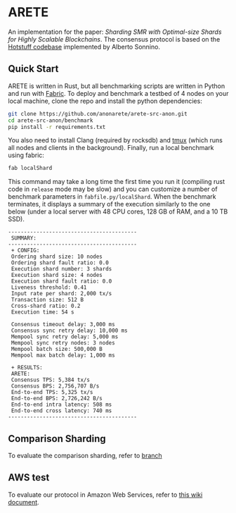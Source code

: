 # ARETE
An implementation for the paper: *Sharding SMR with Optimal-size Shards for Highly Scalable Blockchains*. The consensus protocol is based on the [Hotstuff codebase](https://github.com/asonnino/hotstuff) implemented by Alberto Sonnino.

## Quick Start

ARETE is written in Rust, but all benchmarking scripts are written in Python and run with [Fabric](http://www.fabfile.org/).
To deploy and benchmark a testbed of 4 nodes on your local machine, clone the repo and install the python dependencies:

```bash
git clone https://github.com/anonarete/arete-src-anon.git
cd arete-src-anon/benchmark
pip install -r requirements.txt
```

You also need to install Clang (required by rocksdb) and [tmux](https://linuxize.com/post/getting-started-with-tmux/#installing-tmux) (which runs all nodes and clients in the background). Finally, run a local benchmark using fabric:

```bash
fab localShard
```

This command may take a long time the first time you run it (compiling rust code in `release` mode may be slow) and you can customize a number of benchmark parameters in `fabfile.py/localShard`. When the benchmark terminates, it displays a summary of the execution similarly to the one below (under a local server with 48 CPU cores, 128 GB of RAM, and a 10 TB SSD).

```text
-----------------------------------------
 SUMMARY:
-----------------------------------------
 + CONFIG:
 Ordering shard size: 10 nodes
 Ordering shard fault ratio: 0.0 
 Execution shard number: 3 shards
 Execution shard size: 4 nodes
 Execution shard fault ratio: 0.0 
 Liveness threshold: 0.41 
 Input rate per shard: 2,000 tx/s
 Transaction size: 512 B
 Cross-shard ratio: 0.2 
 Execution time: 54 s

 Consensus timeout delay: 3,000 ms
 Consensus sync retry delay: 10,000 ms
 Mempool sync retry delay: 5,000 ms
 Mempool sync retry nodes: 3 nodes
 Mempool batch size: 500,000 B
 Mempool max batch delay: 1,000 ms

 + RESULTS:
 ARETE:
 Consensus TPS: 5,384 tx/s
 Consensus BPS: 2,756,707 B/s
 End-to-end TPS: 5,325 tx/s
 End-to-end BPS: 2,726,242 B/s
 End-to-end intra latency: 508 ms
 End-to-end cross latency: 740 ms
-----------------------------------------
```

## Comparison Sharding
To evaluate the comparison sharding, refer to [branch](https://github.com/anonarete/arete-src-anon/tree/sota)

## AWS test
To evaluate our protocol in Amazon Web Services, refer to [this wiki document](https://github.com/anonarete/arete-src-anon/wiki/AWS-Benchmark).

